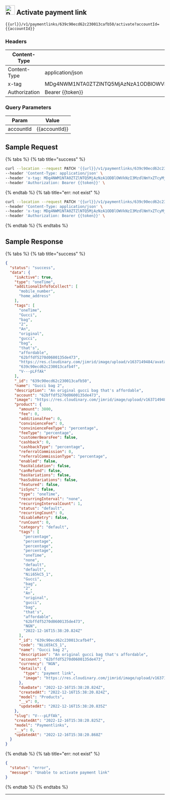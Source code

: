 
##  <img src="https://img.shields.io/badge/PATCH-7711A7?style=flat" alt="PATCH" style="height: 30px;"/> Activate payment link
```
{{url}}/v1/paymentlinks/639c90ecd62c230013cafb50/activate?accountId={{accountId}}
```
### Headers

|Content-Type|Value|
|---|---|
|Content-Type|application/json|
|x-tag|MDg4NWM1NTA0ZTZlNTQ5MjAzNzA1ODBlOWVkNzI3MzdlNmYxZTcyMjVkOTA3N2JjYTBhZjA0YmM0N2U4NDZkNi8vLy8vLzQ1MDY=|
|Authorization|Bearer {{token}}|

### Query Parameters

|Param|Value|
|---|---|
|accountId|{{accountId}}|

## Sample Request

{% tabs %}
  {% tab title="success" %}
```bash
curl --location --request PATCH '{{url}}/v1/paymentlinks/639c90ecd62c230013cafb50/activate?accountId={{accountId}}&populate=product' \
--header 'Content-Type: application/json' \
--header 'x-tag: MDg4NWM1NTA0ZTZlNTQ5MjAzNzA1ODBlOWVkNzI3MzdlNmYxZTcyMjVkOTA3N2JjYTBhZjA0YmM0N2U4NDZkNi8vLy8vLzQ1MDY=' \
--header 'Authorization: Bearer {{token}}' \
```
  {% endtab %}
  {% tab title="err: not exist" %}
```bash
curl --location --request PATCH '{{url}}/v1/paymentlinks/639c90ecd62c230013cafb59/activate?accountId={{accountId}}&populate=product' \
--header 'Content-Type: application/json' \
--header 'x-tag: MDg4NWM1NTA0ZTZlNTQ5MjAzNzA1ODBlOWVkNzI3MzdlNmYxZTcyMjVkOTA3N2JjYTBhZjA0YmM0N2U4NDZkNi8vLy8vLzQ1MDY=' \
--header 'Authorization: Bearer {{token}}' \
```
  {% endtab %}
{% endtabs %}

## Sample Response

{% tabs %}
  {% tab title="success" %}
```json
{
  "status": "success",
  "data": {
    "isActive": true,
    "type": "oneTime",
    "additionalInfoToCollect": [
      "mobile_number",
      "home_address"
    ],
    "tags": [
      "oneTime",
      "Gucci",
      "bag",
      "2",
      "An",
      "original",
      "gucci",
      "bag",
      "that's",
      "affordable",
      "62bffdf5270d0600135de473",
      "https://res.cloudinary.com/jimrid/image/upload/v1637149484/avatar_dlxd4x.png",
      "639c90ecd62c230013cafb4f",
      "V---pLFfAk"
    ],
    "_id": "639c90ecd62c230013cafb50",
    "name": "Gucci bag 2",
    "description": "An original gucci bag that's affordable",
    "account": "62bffdf5270d0600135de473",
    "image": "https://res.cloudinary.com/jimrid/image/upload/v1637149484/avatar_dlxd4x.png",
    "product": {
      "amount": 3800,
      "fee": 0,
      "additionalFee": 0,
      "convinienceFee": 0,
      "convinienceFeeType": "percentage",
      "feeType": "percentage",
      "customerBearsFee": false,
      "cashback": 0,
      "cashbackType": "percentage",
      "referralCommission": 0,
      "referralCommissionType": "percentage",
      "enabled": false,
      "hasValidation": false,
      "canRefund": false,
      "hasVariations": false,
      "hasSubVariations": false,
      "featured": false,
      "isSync": false,
      "type": "oneTime",
      "recurringInterval": "none",
      "recurringIntervalCount": 1,
      "status": "default",
      "recurringCount": 0,
      "disableRetry": false,
      "runCount": 0,
      "category": "default",
      "tags": [
        "percentage",
        "percentage",
        "percentage",
        "percentage",
        "oneTime",
        "none",
        "default",
        "default",
        "Nii65kC5_1",
        "Gucci",
        "bag",
        "2",
        "An",
        "original",
        "gucci",
        "bag",
        "that's",
        "affordable",
        "62bffdf5270d0600135de473",
        "NGN",
        "2022-12-16T15:38:20.824Z"
      ],
      "_id": "639c90ecd62c230013cafb4f",
      "code": "Nii65kC5_1",
      "name": "Gucci bag 2",
      "description": "An original gucci bag that's affordable",
      "account": "62bffdf5270d0600135de473",
      "currency": "NGN",
      "details": {
        "type": "payment link",
        "image": "https://res.cloudinary.com/jimrid/image/upload/v1637149484/avatar_dlxd4x.png"
      },
      "dueDate": "2022-12-16T15:38:20.824Z",
      "createdAt": "2022-12-16T15:38:20.824Z",
      "model": "Products",
      "__v": 0,
      "updatedAt": "2022-12-16T15:38:20.835Z"
    },
    "slug": "V---pLFfAk",
    "createdAt": "2022-12-16T15:38:20.825Z",
    "model": "Paymentlinks",
    "__v": 0,
    "updatedAt": "2022-12-16T15:38:20.868Z"
  }
}
```
  {% endtab %}
  {% tab title="err: not exist" %}
```json
{
  "status": "error",
  "message": "Unable to activate payment link"
}
```
  {% endtab %}
{% endtabs %}


---
